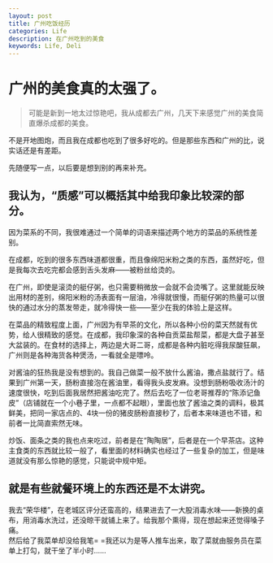 ```yaml
---
layout: post
title: 广州吃饭经历
categories: Life
description: 在广州吃到的美食
keywords: Life, Deli
---
```


# 广州的美食真的太强了。

> 可能是新到一地太过惊艳吧，我从成都去广州，几天下来感觉广州的美食简直爆杀成都的美食。

不是开地图炮，而且我在成都也吃到了很多好吃的。但是那些东西和广州的比，说实话还是有差距。

先随便写一点，以后要是想到别的再来补充。

## 我认为，“质感”可以概括其中给我印象比较深的部分。
因为菜系的不同，我很难通过一个简单的词语来描述两个地方的菜品的系统性差别。

在成都，吃到的很多东西味道都很重，而且像绵阳米粉之类的东西，虽然好吃，但是我每次去吃完都会感到舌头发麻——被粉丝给烫的。

在广州，即使是滚烫的艇仔粥，也只需要稍微放一会就不会烫嘴了。这里就能反映出用材的差别，绵阳米粉的汤表面有一层油，冷得就很慢，而艇仔粥的热量可以很快的通过水分的蒸发带走，就冷得快一些——至少在我的体验上是这样。   

在菜品的精致程度上面，广州因为有早茶的文化，所以各种小份的菜天然就有优势，给人很精致的感觉。在成都，我印象深的各种自贡菜盐帮菜，都是大盘子甚至大盆装的。在食材的选择上，两边是大哥二哥，成都是各种内脏吃得我尿酸狂飙，广州则是各种海货各种煲汤，一看就全是嘌呤。

对酱油的狂热我是没有想到的。我自己做菜一般不放什么酱油，撒点盐就行了。结果到广州第一天，肠粉直接泡在酱油里，看得我头皮发麻。没想到肠粉吸收汤汁的速度很快，吃到后面我居然把酱油吃完了。然后去吃了一位老哥推荐的“陈添记鱼皮”（店铺就在一个小巷子里，一点都不起眼），里面也放了酱油之类的调料，极其鲜美，把同一家店点的、4块一份的猪皮肠粉直接秒了，后者本来味道也不错，和前者一比简直索然无味。

炒饭、面条之类的我也点来吃过，前者是在“陶陶居”，后者是在一个早茶店。这种主食类的东西就比较一般了，看里面的材料确实也经过了一些复杂的加工，但是味道就没有那么惊艳的感觉，只能说中规中矩。

## 就是有些就餐环境上的东西还是不太讲究。
我去“荣华楼”，在老城区评分还蛮高的，结果进去了一大股消毒水味——新换的桌布，用消毒水洗过，还没晾干就铺上来了。给我那个熏得，现在想起来还觉得嗓子痛。   
然后给了我菜单却没给我笔= =我还以为是等人推车出来，取了菜就由服务员在菜单上打勾，就干坐了半小时…… 




